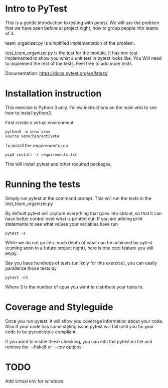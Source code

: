 # Intro to PyTest
This is a gentle introduction to testing with pytest.
We will use the problem that we have seen before
at project night, how to group people into teams of 4.

team_organizer.py is simplified implementation of the
problem.

test_team_organizer.py is the test for the module.
It has one test implemented to show you what a unit
test in pytest looks like. You Will need to implement
the rest of the tests. Feel free to add more tests.

Documentation: https://docs.pytest.org/en/latest/

# Installation instruction
This exercise is Python 3 only. Follow instructions on the
main wiki to see how to install python3.


First create a virtual environment

    python3 -m venv venv
    source venv/bin/activate


To install the requirements run

    pip3 install -r requirements.txt

This will install pytest and other required packages.

# Running the tests

Simply run pytest at the command prompt.
This will run the tests in the test_team_organizer.py

By default pytest will capture everything that goes into
stdout, so that it can have better control over what is
printed out. If you are adding print statements to see
what values your variables have run

    pytest -s

While we do not go into much depth of what can be achieved by
pytest (coming soon to a future project night), here is one cool 
feature you will enjoy.

Say you have hundreds of tests (unlikely for this
exercise), you can easily parallelize those tests by

    pytest -n3

Where 3 is the number of cpus you want to distribute
your tests to.


# Coverage and Styleguide
Once you run pytest, it will show you coverage information
about your code. Also if your code has some styling issue
pytest will fail until you fix your code to be pycodestyle
compliant.

If you want to disble these checking, you can edit
the pytest.ini file and remove the --flake8 or --cov options

# TODO 
Add virtual env for windows